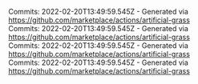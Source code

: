 Commits: 2022-02-20T13:49:59.545Z - Generated via https://github.com/marketplace/actions/artificial-grass
<br>
Commits: 2022-02-20T13:49:59.545Z - Generated via https://github.com/marketplace/actions/artificial-grass
<br>
Commits: 2022-02-20T13:49:59.545Z - Generated via https://github.com/marketplace/actions/artificial-grass
<br>
Commits: 2022-02-20T13:49:59.545Z - Generated via https://github.com/marketplace/actions/artificial-grass
<br>
